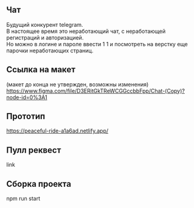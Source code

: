 ## Чат
Будущий конкурент telegram. <br>
В настоящее время это неработающий чат, с неработающей регистраций и авторизацией.<br>
Но можно в логине и пароле ввести 1 1 и посмотреть на верстку еще парочки неработающих страниц. 

## Ссылка на макет 
(макет до конца не утвержден, возможны изменения)<br>
https://www.figma.com/file/D3ERitGkTReWCGGccbbFpp/Chat-(Copy)?node-id=0%3A1

## Прототип
https://peaceful-ride-a1a6ad.netlify.app/

## Пулл реквест 
link

## Сборка проекта
npm run start
